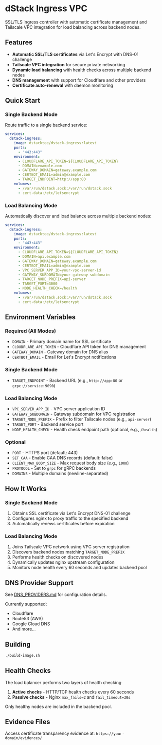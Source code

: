 # dStack Ingress VPC

SSL/TLS ingress controller with automatic certificate management and Tailscale VPC integration for load balancing across backend nodes.

## Features

- **Automatic SSL/TLS certificates** via Let's Encrypt with DNS-01 challenge
- **Tailscale VPC integration** for secure private networking
- **Dynamic load balancing** with health checks across multiple backend nodes
- **DNS management** with support for Cloudflare and other providers
- **Certificate auto-renewal** with daemon monitoring

## Quick Start

### Single Backend Mode

Route traffic to a single backend service:

```yaml
services:
  dstack-ingress:
    image: dstacktee/dstack-ingress:latest
    ports:
      - "443:443"
    environment:
      - CLOUDFLARE_API_TOKEN=${CLOUDFLARE_API_TOKEN}
      - DOMAIN=example.com
      - GATEWAY_DOMAIN=gateway.example.com
      - CERTBOT_EMAIL=admin@example.com
      - TARGET_ENDPOINT=http://app:80
    volumes:
      - /var/run/dstack.sock:/var/run/dstack.sock
      - cert-data:/etc/letsencrypt
```

### Load Balancing Mode

Automatically discover and load balance across multiple backend nodes:

```yaml
services:
  dstack-ingress:
    image: dstacktee/dstack-ingress:latest
    ports:
      - "443:443"
    environment:
      - CLOUDFLARE_API_TOKEN=${CLOUDFLARE_API_TOKEN}
      - DOMAIN=api.example.com
      - GATEWAY_DOMAIN=gateway.example.com
      - CERTBOT_EMAIL=admin@example.com
      - VPC_SERVER_APP_ID=your-vpc-server-id
      - GATEWAY_SUBDOMAIN=your-gateway-subdomain
      - TARGET_NODE_PREFIX=api-server
      - TARGET_PORT=3000
      - NODE_HEALTH_CHECK=/health
    volumes:
      - /var/run/dstack.sock:/var/run/dstack.sock
      - cert-data:/etc/letsencrypt
```

## Environment Variables

### Required (All Modes)

- `DOMAIN` - Primary domain name for SSL certificate
- `CLOUDFLARE_API_TOKEN` - Cloudflare API token for DNS management
- `GATEWAY_DOMAIN` - Gateway domain for DNS alias
- `CERTBOT_EMAIL` - Email for Let's Encrypt notifications

### Single Backend Mode

- `TARGET_ENDPOINT` - Backend URL (e.g., `http://app:80` or `grpc://service:9090`)

### Load Balancing Mode

- `VPC_SERVER_APP_ID` - VPC server application ID
- `GATEWAY_SUBDOMAIN` - Gateway subdomain for VPC registration
- `TARGET_NODE_PREFIX` - Prefix to filter Tailscale nodes (e.g., `api-server`)
- `TARGET_PORT` - Backend service port
- `NODE_HEALTH_CHECK` - Health check endpoint path (optional, e.g., `/health`)

### Optional

- `PORT` - HTTPS port (default: 443)
- `SET_CAA` - Enable CAA DNS records (default: false)
- `CLIENT_MAX_BODY_SIZE` - Max request body size (e.g., `100m`)
- `PROTOCOL` - Set to `grpc` for gRPC backends
- `DOMAINS` - Multiple domains (newline-separated)

## How It Works

### Single Backend Mode
1. Obtains SSL certificate via Let's Encrypt DNS-01 challenge
2. Configures nginx to proxy traffic to the specified backend
3. Automatically renews certificates before expiration

### Load Balancing Mode
1. Joins Tailscale VPC network using VPC server registration
2. Discovers backend nodes matching `TARGET_NODE_PREFIX`
3. Performs health checks on discovered nodes
4. Dynamically updates nginx upstream configuration
5. Monitors node health every 60 seconds and updates backend pool

## DNS Provider Support

See [DNS_PROVIDERS.md](DNS_PROVIDERS.md) for configuration details.

Currently supported:
- Cloudflare
- Route53 (AWS)
- Google Cloud DNS
- And more...

## Building

```bash
./build-image.sh
```

## Health Checks

The load balancer performs two layers of health checking:

1. **Active checks** - HTTP/TCP health checks every 60 seconds
2. **Passive checks** - Nginx `max_fails=2` and `fail_timeout=30s`

Only healthy nodes are included in the backend pool.

## Evidence Files

Access certificate transparency evidence at: `https://your-domain/evidences/`
